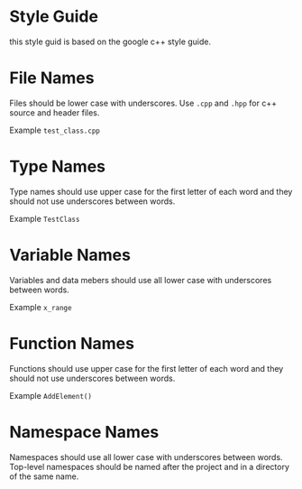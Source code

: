 # Style Guide
this style guid is based on the google c++ style guide.

# File Names
Files should be lower case with underscores. Use `.cpp` and `.hpp` for
c++ source and header files.

Example `test_class.cpp`

# Type Names
Type names should use upper case for the first letter of each word and
they should not use underscores between words.

Example `TestClass`

# Variable Names
Variables and data mebers should use all lower case with underscores
between words.

Example `x_range`

# Function Names
Functions should use upper case for the first letter of each word and
they should not use underscores between words.

Example `AddElement()`

# Namespace Names
Namespaces should use all lower case with underscores between words.
Top-level namespaces should be named after the project and in a directory
of the same name.
